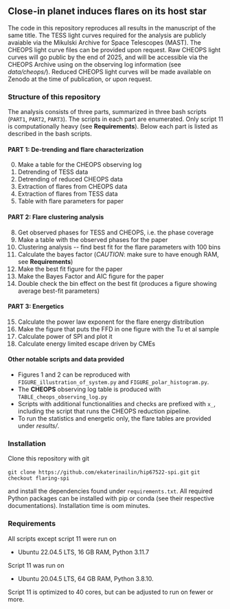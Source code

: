 ## Close-in planet induces flares on its host star 

The code in this repository reproduces all results in the manuscript of the same title. The TESS light curves required for the analysis are publicly avaiable via the Mikulski Archive for Space Telescopes (MAST). The CHEOPS light curve files can be provided upon request. Raw CHEOPS light curves will go public by the end of 2025, and will be accessible via the CHEOPS Archive using on the observing log information (see _data/cheops/_). Reduced CHEOPS light curves will be made available on Zenodo at the time of publication, or upon request.

### Structure of this repository

The analysis consists of three parts, summarized in three bash scripts (``PART1``, ``PART2``, ``PART3``). The scripts in each part are enumerated. Only script 11 is computationally heavy (see **Requirements**). Below each part is listed as described in the bash scripts.

#### PART 1: De-trending and flare characterization

0. Make a table for the CHEOPS observing log
1. Detrending of TESS data
2. Detrending of reduced CHEOPS data
3. Extraction of flares from CHEOPS data
4. Extraction of flares from TESS data
5. Table with flare parameters for paper

#### PART 2: Flare clustering analysis

8. Get observed phases for TESS and CHEOPS, i.e. the phase coverage
9. Make a table with the observed phases for the paper
10. Clustering analysis -- find best fit for the flare parameters with 100 bins
11. Calculate the bayes factor (_CAUTION_: make sure to have enough RAM, see **Requirements**)
12. Make the best fit figure for the paper
13. Make the Bayes Factor and AIC figure for the paper
14. Double check the bin effect on the best fit (produces a figure showing average best-fit parameters)

#### PART 3: Energetics

15. Calculate the power law exponent for the flare energy distribution
16. Make the figure that puts the FFD in one figure with the Tu et al sample
17. Calculate power of SPI and plot it
18. Calculate energy limited escape driven by CMEs

#### Other notable scripts and data provided

- Figures 1 and 2 can be reproduced with ``FIGURE_illustration_of_system.py`` and ``FIGURE_polar_histogram.py``.
- The **CHEOPS** observing log table is produced with ``TABLE_cheops_observing_log.py``
- Scripts with additional functionalities and checks are prefixed with ``x_``, including the script that runs the CHEOPS reduction pipeline.
- To run the statistics and energetic only, the flare tables are provided under _results/_.

### Installation

Clone this repository with git

``git clone https://github.com/ekaterinailin/hip67522-spi.git``
``git checkout flaring-spi``

and install the dependencies found under ``requirements.txt``. All required Python packages can be installed with pip or conda (see their respective documentations). Installation time is oom minutes.

### Requirements

All scripts except script 11 were run on 

- Ubuntu 22.04.5 LTS, 16 GB RAM, Python 3.11.7 

Script 11 was run on 

- Ubuntu 20.04.5 LTS, 64 GB RAM, Python 3.8.10. 

Script 11 is optimized to 40 cores, but can be adjusted to run on fewer or more.






